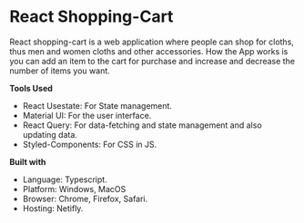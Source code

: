 # React Shopping-Cart
React shopping-cart is a web application where people can shop for cloths, thus men and women cloths and other accessories. How the App works is you can add an item to the cart for purchase and increase and decrease the number of items you want.

**Tools Used**
* React Usestate: For State management.
* Material UI: For the user interface.
* React Query: For data-fetching and state management and also updating data.
* Styled-Components: For CSS in JS.
 
**Built with**
* Language: Typescript.
* Platform: Windows, MacOS
* Browser: Chrome, Firefox, Safari.
* Hosting: Netifly.
